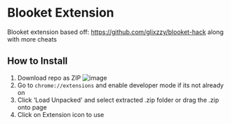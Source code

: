 # Blooket Extension
Blooket extension based off: https://github.com/glixzzy/blooket-hack along with more cheats

## How to Install

1. Download repo as ZIP ![image](https://user-images.githubusercontent.com/49218878/137041462-a4a960ee-b32c-46c1-ad5c-7c052bfa5737.png)
2. Go to `chrome://extensions` and enable developer mode if its not already on
3. Click 'Load Unpacked' and select extracted .zip folder or drag the .zip onto page
4. Click on Extension icon to use
